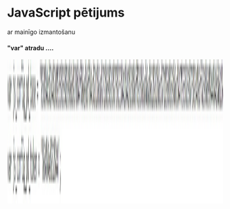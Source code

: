 <!DOCTYPE html>
<html>
<head>
<title>Page Title</title>
</head>
<body>

<h1>JavaScript pētijums</h1>
<p>ar mainīgo izmantošanu</p>
<h4>"var" atradu ....</h4>
<img src="var.jpg" width="500" height="333">

</body>
</html>